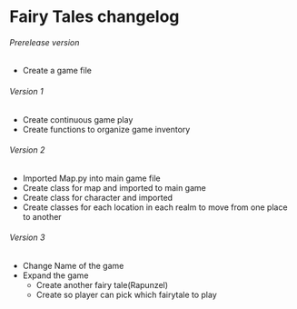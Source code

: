 # Fairy Tales changelog

###### Prerelease version
- Create a game file

###### Version 1
- Create continuous game play
- Create functions to organize game inventory

###### Version 2
- Imported Map.py into main game file
- Create class for map and imported to main game
- Create class for character and imported
- Create classes for each location in each realm
   to move from one place to another

###### Version 3
- Change Name of the game
- Expand the game
  - Create another fairy tale(Rapunzel)
  - Create so player can pick which fairytale to play

